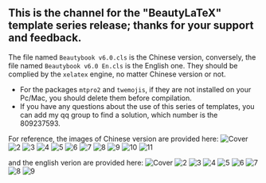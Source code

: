 ## This is the channel for the "BeautyLaTeX" template series release; thanks for your support and feedback.
The file named `Beautybook v6.0.cls` is the Chinese version, conversely, the file named `Beautybook v6.0 En.cls` is the English one.
They should be complied by the `xelatex` engine, no matter Chinese version or not.
- For the packages `mtpro2` and `twemojis`, if they are not installed on your Pc/Mac, you should delete them before compilation.
- If you have any questions about the use of this series of templates, you can add my qq group to find a solution, which number is the 809237593.

For reference, the images of Chinese version are provided here:
![Cover](https://github.com/BeautyLaTeX/latex-template/tree/master/cn/1.png)
![2](https://github.com/BeautyLaTeX/latex-template/tree/master/cn/2.png)
![3](https://github.com/BeautyLaTeX/latex-template/tree/master/cn/3.png)
![4](https://github.com/BeautyLaTeX/latex-template/tree/master/cn/4.png)
![5](https://github.com/BeautyLaTeX/latex-template/tree/master/cn/5.png)
![6](https://github.com/BeautyLaTeX/latex-template/tree/master/cn/6.png)
![7](https://github.com/BeautyLaTeX/latex-template/tree/master/cn/7.png)
![8](https://github.com/BeautyLaTeX/latex-template/tree/master/cn/8.png)
![9](https://github.com/BeautyLaTeX/latex-template/tree/master/cn/9.png)
![10](https://github.com/BeautyLaTeX/latex-template/tree/master/cn/10.png)
![11](https://github.com/BeautyLaTeX/latex-template/tree/master/cn/11.png)

and the english verion are provided here:
![Cover](https://github.com/BeautyLaTeX/latex-template/tree/master/en/1.png)
![2](https://github.com/BeautyLaTeX/latex-template/tree/master/en/2.png)
![3](https://github.com/BeautyLaTeX/latex-template/tree/master/en/3.png)
![4](https://github.com/BeautyLaTeX/latex-template/tree/master/en/4.png)
![5](https://github.com/BeautyLaTeX/latex-template/tree/master/en/5.png)
![6](https://github.com/BeautyLaTeX/latex-template/tree/master/en/6.png)
![7](https://github.com/BeautyLaTeX/latex-template/tree/master/en/7.png)
![8](https://github.com/BeautyLaTeX/latex-template/tree/master/en/8.png)
![9](https://github.com/BeautyLaTeX/latex-template/tree/master/en/9.png)

